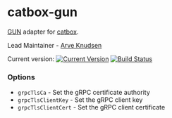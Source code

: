 catbox-gun
=============

[GUN](https://gun.eco) adapter for [catbox](https://github.com/hapijs/catbox).

Lead Maintainer - [Arve Knudsen](https://github.com/aknuds1)

Current version: [![Current Version](https://img.shields.io/npm/v/catbox-gun.svg)](https://www.npmjs.org/package/catbox-gun) [![Build Status](https://api.travis-ci.org/hapijs/catbox-gun.svg)](https://travis-ci.org/hapijs/catbox-gun)

### Options

- `grpcTlsCa` - Set the gRPC certificate authority
- `grpcTlsClientKey` - Set the gRPC client key
- `grpcTlsClientCert` - Set the gRPC client certificate
